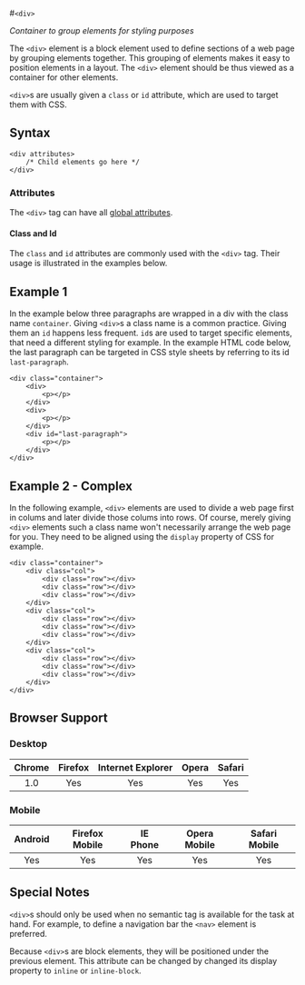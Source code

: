 #`<div>`

*Container to group elements for styling purposes*

The `<div>` element is a block element used to define sections of a web page by grouping elements together. This grouping of elements makes it easy to position elements in a layout. The `<div>` element should be thus viewed as a container for other elements.

`<div>`s are usually given a `class` or `id` attribute, which are used to target them with CSS.

## Syntax

	<div attributes>
		/* Child elements go here */
	</div>

### Attributes 

The `<div>` tag can have all [global attributes](https://developer.mozilla.org/en/docs/Web/HTML/Element/div).

#### Class and Id

The `class` and `id` attributes are commonly used with the `<div>` tag. Their usage is illustrated in the examples below.

## Example 1

In the example below three paragraphs are wrapped in a div with the class name `container`. Giving `<div>`s a class name is a common practice. Giving them an `id` happens less frequent. `id`s are used to target specific elements, that need a different styling for example. In the example HTML code below, the last paragraph can be targeted in CSS style sheets by referring to its id `last-paragraph`.

	<div class="container">
		<div>
			<p></p>
		</div>
		<div>
			<p></p>
		</div>
		<div id="last-paragraph">
			<p></p>
		</div>
	</div>

## Example 2 - Complex

In the following example, `<div>` elements are used to divide a web page first in colums and later divide those colums into rows. Of course, merely giving `<div>` elements such a class name won't necessarily arrange the web page for you. They need to be aligned using the `display` property of CSS for example. 

	<div class="container">
		<div class="col">
			<div class="row"></div>
			<div class="row"></div>
			<div class="row"></div>
		</div>
		<div class="col">
			<div class="row"></div>
			<div class="row"></div>
			<div class="row"></div>
		</div>
		<div class="col">
			<div class="row"></div>
			<div class="row"></div>
			<div class="row"></div>
		</div>
	</div>

## Browser Support

### Desktop

| Chrome  | Firefox | Internet Explorer | Opera | Safari |
|:-------:|:-------:|:-----------------:|:-----:|:------:|
|   1.0  |   Yes   |       Yes         |  Yes  |  Yes   |

### Mobile

| Android  | Firefox Mobile | IE Phone | Opera Mobile | Safari Mobile |
|:--------:|:--------------:|:--------:|:------------:|:-------------:|
|    Yes   |        Yes     |   Yes    |      Yes     |      Yes      |


## Special Notes

`<div>`s should only be used when no semantic tag is available for the task at hand. For example, to define a navigation bar the `<nav>` element is preferred.

Because `<div>`s are block elements, they will be positioned under the previous element. This attribute can be changed by changed its display property to `inline` or `inline-block`.